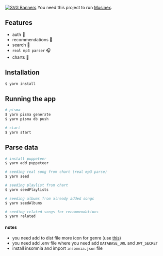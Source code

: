 [![SVG Banners](https://svg-banners.vercel.app/api?type=typeWriter&text1=Musinex-Backend📻&width=800&height=150)](https://github.com/Akshay090/svg-banners)
You need this project to run [Musinex](https://github.com/Anton-Kravkenko/Musinex).

## Features
- auth 👤
- recommendations 🧾
- search 🔎
- `real mp3 parser` 🎧
- charts 🎉



## Installation

```bash
$ yarn install
```

## Running the app
```bash
# pisma
$ yarn pisma generate
$ yarn pisma db push

# start
$ yarn start
```
## Parse data
```bash
# install puppeteer
$ yarn add puppeteer

# seeding real song from chart (real mp3 parse)
$ yarn seed 

# seeding playlist from chart
$ yarn seedPlaylists 

# seeding albums from already added songs
$ yarn seedAlbums

# seeding related songs for recommendations
$ yarn related 
```


#### notes
- you need add to dist file more icon for genre (use [this](https://www.flaticon.com/))
- you need add .env file where you need add `DATABASE_URL` and `JWT_SECRET`
- install insomnia and import `insomnia.json` file